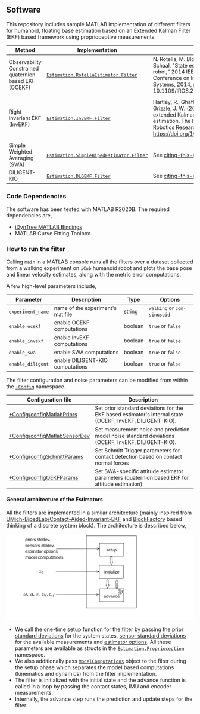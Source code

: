 ## Software

This repository includes sample MATLAB implementation of different filters for humanoid, floating base estimation based on an Extended Kalman Filter (EKF) based framework using proprioceptive measurements.

| Method                                                 | Implementation                                               | Please cite                                                  | Remark                                                       |
| ------------------------------------------------------ | ------------------------------------------------------------ | ------------------------------------------------------------ | ------------------------------------------------------------ |
| Observability Constrained quaternion based EKF (OCEKF) | [`Estimation.RotellaEstimator.Filter`](+Estimation/+RotellaEstimator/Filter.m) | N. Rotella, M. Bloesch, L. Righetti and S. Schaal, "State estimation for a humanoid robot," 2014 IEEE/RSJ International Conference on Intelligent Robots and Systems, 2014, pp. 952-958, doi: 10.1109/IROS.2014.6942674. |                                                              |
| Right Invariant EKF (InvEKF)                           | [`Estimation.InvEKF.Filter`](+Estimation/+InvEKF/Filter.m)   | Hartley, R., Ghaffari, M., Eustice, R. M., & Grizzle, J. W. (2020). Contact-aided invariant extended Kalman filtering for robot state estimation. The International Journal of Robotics Research, 39(4), 402–430. https://doi.org/10.1177/0278364919894385 | Re-implements the filter from https://github.com/UMich-BipedLab/Contact-Aided-Invariant-EKF within the scope of our notations and formats. |
| Simple Weighted Averaging (SWA)                        | [`Estimation.SimpleBipedEstimator.Filter`](+Estimation/+SimpleBipedEstimator/LO_IMU.m) | See [citing-this-work](https://github.com/dic-iit/ramadoss-2021-icra-proprioceptive_base_estimator#citing-this-work). |                                                              |
| DILIGENT-KIO                                           | [`Estimation.DLGEKF.Filter`](+Estimation/+DLGEKF/Filter.m)   | See [citing-this-work](https://github.com/dic-iit/ramadoss-2021-icra-proprioceptive_base_estimator#citing-this-work). |                                                              |

### Code Dependencies
The software has been tested with MATLAB R2020B. The required dependencies are,
- [iDynTree MATLAB Bindings](https://github.com/robotology/idyntree#bindings)
- MATLAB Curve Fitting Toolbox 

### How to run the filter

Calling `main` in a MATLAB console runs all the filters over a dataset collected from a walking experiment on `iCub` humanoid robot and plots the base pose and linear velocity estimates, along with the metric error computations.

A few high-level parameters include,

| Parameter         | Description                       | Type    | Options                     |
| ----------------- | --------------------------------- | ------- | --------------------------- |
| `experiment_name` | name of the experiment's mat file | string  | `walking` or `com-sinusoid` |
| `enable_ocekf`    | enable OCEKF computations         | boolean | `true` or `false`           |
| `enable_invekf`   | enable InvEKF computations | boolean |       `true` or `false`           |
| `enable_swa`   | enable SWA computations | boolean |       `true` or `false`           |
| `enable_diligent`   | enable DILIGENT-KIO computations | boolean |       `true` or `false`           |

The filter configuration and noise parameters can be modified from within the [`+Config`](./+Config) namespace. 

| Configuration file                                           | Description                                                  |
| ------------------------------------------------------------ | ------------------------------------------------------------ |
| [+Config/configMatlabPriors](./+Config/configMatlabPriors.m) | Set prior standard deviations for the EKF based estimator's internal state (OCEKF, InvEKF, DILIGENT-KIO). |
| [+Config/configMatlabSensorDev](./+Config/configMatlabSensorDev.m) | Set measurement noise and prediction model noise standard deviations  (OCEKF, InvEKF, DILIGENT-KIO). |
| [+Config/configSchmittParams](./+Config/configSchmittParams.m) | Set Schmitt Trigger parameters for contact detection based on contact normal forces |
| [+Config/configQEKFParams](./+Config/configQEKFParams.m)     | Set SWA-specific attitude estimator parameters (quaternion based EKF for attitude estimation) |

#### General architecture of the Estimators

All the filters are implemented in a similar architecture (mainly inspired from [UMich-BipedLab/Contact-Aided-Invariant-EKF](https://github.com/UMich-BipedLab/Contact-Aided-Invariant-EKF) and [BlockFactory](https://github.com/robotology/blockfactory) based thinking of a discrete system block). The architecture is described below,

<img src="../assets/filter-structure.png" alt="drawing" width="720"/>

- We call the one-time setup function for the filter by passing the [prior standard deviations](./+Estimation/+Proprioception/PriorsStdDev.m) for the system states, [sensor standard deviations](./+Estimation/+Proprioception/SensorsStdDev.m) for the available measurements and [estimator options](./+Estimation/+Proprioception/EstimatorOptions.m). All these parameters are available as structs in the [`Estimation.Proprioception`](./+Estimation/+Proprioception) namespace.
- We also additionally pass [`ModelComputations`](./+Model/ModelComputations.m) object to the filter during the setup phase which separates the model based computations (kinematics and dynamics) from the filter implementation.
- The filter is initialized with the initial state and the advance function is called in a loop by passing the contact states,  IMU and encoder measurements.
- Internally, the advance step runs the prediction and update steps for the filter.